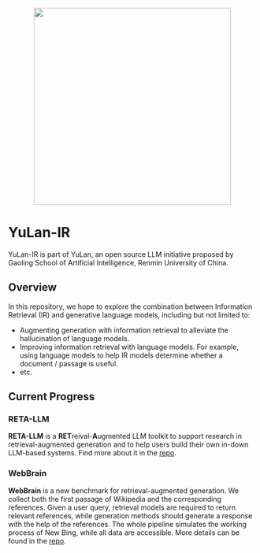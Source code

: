 <p align="center">
<img src="https://github.com/RUC-GSAI/YuLan-IR/blob/main/yulan.jpg" width="400px">
</p>

# YuLan-IR

YuLan-IR is part of YuLan, an open source LLM initiative proposed by Gaoling School of Artificial Intelligence, Renmin University of China. 

## Overview

In this repository, we hope to explore the combination between Information Retrieval (IR) and generative language models, including but not limited to: 
- Augmenting generation with information retrieval to alleviate the hallucination of language models.
- Improving information retrieval with language models. For example, using language models to help IR models determine whether a document / passage is useful.
- etc.

## Current Progress

### RETA-LLM
**RETA-LLM** is a **RET**reival-**A**ugmented LLM toolkit to support research in retrieval-augmented generation and to help users build their own in-down LLM-based systems. Find more about it in the [repo](https://github.com/RUC-GSAI/YuLan-IR/tree/main/RETA-LLM).

### WebBrain
**WebBrain** is a new benchmark for retrieval-augmented generation. We collect both the first passage of Wikipedia and the corresponding references. Given a user query, retrieval models are required to return relevant references, while generation methods should generate a response with the help of the references. The whole pipeline simulates the working process of New Bing, while all data are accessible. More details can be found in the [repo](https://github.com/RUC-GSAI/YuLan-IR/tree/main/WebBrain).
